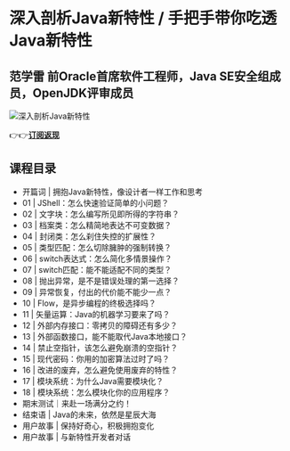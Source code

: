 深入剖析Java新特性 / 手把手带你吃透Java新特性
============================

范学雷 **前Oracle首席软件工程师，Java SE安全组成员，OpenJDK评审成员**
-----------------------------------------------

![深入剖析Java新特性](https://www.geekgay.com/storage/geek/geek_e4851e0284f2bdd37fbbc6136a8764fa.jpg)  
  
👉👉[**订阅返现**](https://time.geekbang.org/column/intro/100097301?code=eKaOTrhqleSNjoe2M7RAxjZUfTnmiJgX3b5orNM1RS8%3D "深入剖析Java新特性")  
  
课程目录
----

  
  
- 开篇词 | 拥抱Java新特性，像设计者一样工作和思考
- 01 | JShell：怎么快速验证简单的小问题？
- 02 | 文字块：怎么编写所见即所得的字符串？
- 03 | 档案类：怎么精简地表达不可变数据？
- 04 | 封闭类：怎么刹住失控的扩展性？
- 05 | 类型匹配：怎么切除臃肿的强制转换？
- 06 | switch表达式：怎么简化多情景操作？
- 07 | switch匹配：能不能适配不同的类型？
- 08 | 抛出异常，是不是错误处理的第一选择？
- 09 | 异常恢复，付出的代价能不能少一点？
- 10 | Flow，是异步编程的终极选择吗？
- 11 | 矢量运算：Java的机器学习要来了吗？
- 12 | 外部内存接口：零拷贝的障碍还有多少？
- 13 | 外部函数接口，能不能取代Java本地接口？
- 14 | 禁止空指针，该怎么避免崩溃的空指针？
- 15 | 现代密码：你用的加密算法过时了吗？
- 16 | 改进的废弃，怎么避免使用废弃的特性？
- 17 | 模块系统：为什么Java需要模块化？
- 18 | 模块系统：怎么模块化你的应用程序？
- 期末测试｜来赴一场满分之约！
- 结束语 | Java的未来，依然是星辰大海
- 用户故事 | 保持好奇心，积极拥抱变化
- 用户故事 | 与新特性开发者对话